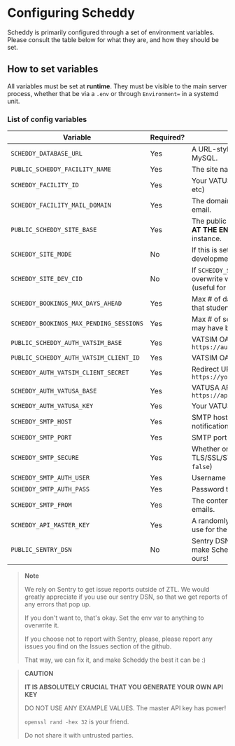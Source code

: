 # Configuring Scheddy
Scheddy is primarily configured through a set of environment variables. Please consult the table below for what they are, and how they should be set.

## How to set variables
All variables must be set at **runtime**. They must be visible to the main server process, whether that be via a `.env` or through `Environment=` in a systemd unit.


### List of config variables

| Variable                                | Required? | Description                                                                                                 | Example                                               |
|-----------------------------------------|-----------|-------------------------------------------------------------------------------------------------------------|-------------------------------------------------------|
| `SCHEDDY_DATABASE_URL`                  | Yes       | A URL-style connection string for MySQL.                                                                    | `mysql://username:urlencoded_password@host:port/name` |
| `PUBLIC_SCHEDDY_FACILITY_NAME`          | Yes       | The site name to be displayed.                                                                              | `Atlanta ARTCC`                                       |
| `SCHEDDY_FACILITY_ID`                   | Yes       | Your VATUSA API ID (ZTL, ZAU, ZOB, etc)                                                                     | `ZTL`                                                 |
| `SCHEDDY_FACILITY_MAIL_DOMAIN`          | Yes       | The domain your facility uses for email.                                                                    | `ztlartcc.org`                                        |
| `PUBLIC_SCHEDDY_SITE_BASE`              | Yes       | The public base URL **WITH A SLASH AT THE END** of your Scheddy instance.                                   | `https://scheddy.ztlartcc.org/`                       |
| `SCHEDDY_SITE_MODE`                     | No        | If this is set to `dev`, it enables the development CID auth backend.                                       | `prod`                                                |
| `SCHEDDY_SITE_DEV_CID`                  | No        | If `SCHEDDY_SITE_MODE` is `dev`, this will overwrite whatever CID you log in with (useful for development.) | `1710004`                                             |
| `SCHEDDY_BOOKINGS_MAX_DAYS_AHEAD`       | Yes       | Max # of days, integer, ahead of time that students can book.                                               | `14`                                                  |
| `SCHEDDY_BOOKINGS_MAX_PENDING_SESSIONS` | Yes       | Max # of sessions, integer, a student may have booked at any given time.                                    | `2`                                                   |
| `PUBLIC_SCHEDDY_AUTH_VATSIM_BASE`         | Yes       | VATSIM OAuth base. Should always be `https://auth.vatsim.net`               | `https://auth.vatsim.net`                                        |
| `PUBLIC_SCHEDDY_AUTH_VATSIM_CLIENT_ID`    | Yes       | VATSIM OAuth client ID                                                      | `123`                                                            |
| `SCHEDDY_AUTH_VATSIM_CLIENT_SECRET` | Yes       | Redirect URL. Should be `https://your.scheddy.domain/callback`              | `https://scheddy.ztlartcc.org/callback`                          |
| `SCHEDDY_AUTH_VATUSA_BASE`                  | Yes       | VATUSA API base. Should always be `https://api.vatusa.net`                  | `https://api.vatusa.net`                                         |
| `SCHEDDY_AUTH_VATUSA_KEY`                   | Yes       | Your VATUSA API key.                                                        | `123SecretKey`                                                   |
| `SCHEDDY_SMTP_HOST`                        | Yes       | SMTP host to connect to for notifications.                                  | `mail.yourproviders.email`                                       |
| `SCHEDDY_SMTP_PORT`                        | Yes       | SMTP port to connect to                                                     | `465`                                                            |
| `SCHEDDY_SMTP_SECURE`                      | Yes       | Whether or not to use TLS/SSL/STARTTLS/etc (`true` or `false`)                                  | `true`                                                           |
| `SCHEDDY_SMTP_AUTH_USER`                   | Yes       | Username to authenticate with                                               | `username`                                                       |
| `SCHEDDY_SMTP_AUTH_PASS`                   | Yes       | Password to authenticate with                                               | `password`                                                       |
| `SCHEDDY_SMTP_FROM`                  | Yes       | The contents of the From header for emails.                                 | `Name To Show <email_to@send.from>`                              |
| `SCHEDDY_API_MASTER_KEY`                   | Yes       | A randomly generated secret key to use for the API.                         | `GENERATE_YOUR_OWN_YOU_HAVE_BEEN_WARNED`                         |
| `PUBLIC_SENTRY_DSN`                | No        | Sentry DSN for error reporting. Help make Scheddy better - please use ours! | `https://ce463d975d42f1a39ec94cbf87405e46@sentry.coredoes.dev/2` |

> **Note**
> 
> We rely on Sentry to get issue reports outside of ZTL. We would greatly appreciate if you use our sentry DSN, so that we get reports of any errors that pop up.
>
> If you don't want to, that's okay. Set the env var to anything to overwrite it.
>
> If you choose not to report with Sentry, please, please report any issues you find on the Issues section of the github.
>
> That way, we can fix it, and make Scheddy the best it can be :)

> **CAUTION**
> 
> __IT IS ABSOLUTELY CRUCIAL THAT YOU GENERATE YOUR OWN API KEY__
>
> DO NOT USE ANY EXAMPLE VALUES. The master API key has power!
>
> `openssl rand -hex 32` is your friend.
>
> Do not share it with untrusted parties.

